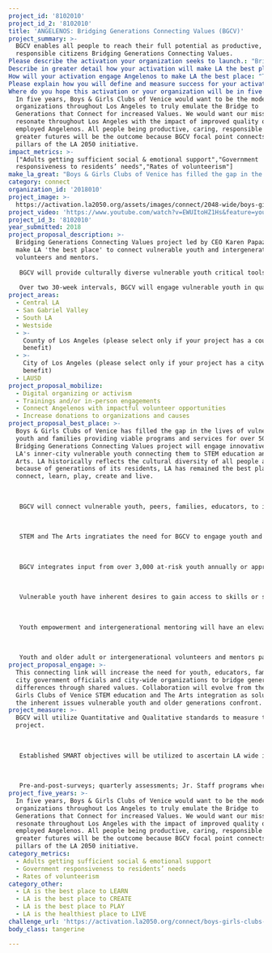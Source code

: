 ```yaml
---
project_id: '8102010'
project_id_2: '8102010'
title: 'ANGELENOS: Bridging Generations Connecting Values (BGCV)'
project_summary: >-
  BGCV enables all people to reach their full potential as productive, caring,
  responsible citizens Bridging Generations Connecting Values.
Please describe the activation your organization seeks to launch.: "Bridging Generations Connecting Values project led by CEO Karen Papazian will make LA 'the best place' to connect vulnerable youth and intergenerational volunteers and mentors.\r\nBGCV will provide culturally diverse vulnerable youth critical tools of engagement utilizing STEM and The Arts to strengthen values for academic and educational enrichment leading to employment in LA.\r\nOver two 30-week intervals, BGCV will engage  vulnerable youth in quality of life assessments measuring impact of BGCV."
Describe in greater detail how your activation will make LA the best place?: "Boys & Girls Clubs of Venice has filled the gap in the lives of vulnerable youth and families providing viable programs and services for over 50 years. Bridging Generations Connecting Values project will engage innovative ideas of LA's inner-city vulnerable youth connecting  them to STEM education and The Arts.  LA historically reflects the cultural diversity of all people and because of generations of its residents, LA has remained the best place to connect, learn, play, create and live. \r\n\r\nBGCV will connect vulnerable youth, peers, families, educators, to intergenerational volunteers and mentors to become more integrated in shared values collaboratively.  \r\n\r\nSTEM and The Arts ingratiates the need for  BGCV to engage youth and intergenerational volunteers and mentors through five core areas of focus: Education & Career Development; Character & Leadership; Health & Life Skills; The Arts & Music; and Sports, Recreation & Fitness.\r\n\r\nBGCV integrates input from over 3,000 at-risk youth annually or approximately 125,000 in 50 years. 73% of Boys & Girls Clubs of Venice of the youth experience food insecurities and experience challenging, fractured home environments. Bridging Generations Connecting Values connecting  STEM and The Arts is  a realistic approach that will actually integrate values of young and old Angelenos. BGCV will  interweave the historical nuances of all communities throughout Los Angeles connecting the grace of differences as the foundation to elevate the bridge of generations by connecting values for sustainable voices to resonate.\r\n\r\nVulnerable youth have inherent desires to gain access to skills or support necessary to break the cycle of poverty. STEM and The Arts are two paths that offer opportunity to increase transformation of youth and their families providing the tools required and opportunity become educated and skilled to perform better in these areas. additionally, matriculation through the educational system will denote measurable outcomes to direct youth toward greater futures in LA. BGCV project will contribute to closing the gap of programs or access of vulnerable youth so they can confidently express that LA is the best place to gain STEM education, live and work. \r\n\r\nYouth empowerment and intergenerational mentoring will have an elevated educational, cultural, and sustained generational significance for LA beyond 2050. Learning, Creating, Playing, Connecting and Living require layers of educators, community and business professionals, LA government and philanthropic  personal and professional investment. \r\n\r\nYouth and older adult or intergenerational volunteers and mentors participating in the BGCV project throughout Los Angeles County, will connect youth to long-term residency as highly skilled STEM careers or limitless artistic expression that may evoke untapped potential because our project will bridge generations together by connecting values of cultural diversity. ANGELENOS are Bridging Generations Connecting Values. \r\n"
How will your activation engage Angelenos to make LA the best place: "This connecting link will  increase the need for youth, educators, families, city government officials and city-wide organizations to bridge generational differences  through shared values. Collaboration will evolve from the Boys & Girls Clubs of Venice STEM  education and The Arts integration as solution to the inherent issues vulnerable youth and older generations confront.  \r\n \r\n"
Please explain how you will define and measure success for your activation.: "BGCV will utilize Quantitative and Qualitative standards to measure the BGCV project.\r\n\r\nEstablished SMART objectives will be utilized to ascertain LA wide impact from BGCV. The program will have Specific, Measurable, Attainable, Realistic and Timebound objectives\r\n\r\nPre-and-post-surveys; quarterly assessments; Jr. Staff programs where youth are provided job readiness tools and on boarded to actual employment opportunities; Music Excellence and The Arts culturally competitions"
Where do you hope this activation or your organization will be in five years?: >-
  In five years, Boys & Girls Clubs of Venice would want to be the model for
  organizations throughout Los Angeles to truly emulate the Bridge to
  Generations that Connect for increased Values. We would want our mission to
  resonate throughout Los Angeles with the impact of improved quality of life as
  employed Angelenos. All people being productive, caring, responsible for
  greater futures will be the outcome because BGCV focal point connects all
  pillars of the LA 2050 initiative.
impact_metrics: >-
  ["Adults getting sufficient social & emotional support","Government
  responsiveness to residents’ needs","Rates of volunteerism"]
make_la_great: "Boys & Girls Clubs of Venice has filled the gap in the lives of vulnerable youth and families providing viable programs and services for over 50 years. Bridging Generations Connecting Values project will engage innovative ideas of LA's inner-city vulnerable youth connecting them to STEM education and The Arts. LA historically reflects the cultural diversity of all people and because of generations of its residents, LA has remained the best place to connect, learn, play, create and live. \r\n \r\n \r\n \r\n BGCV will connect vulnerable youth, peers, families, educators, to intergenerational volunteers and mentors to become more integrated in shared values collaboratively. \r\n \r\n \r\n \r\n STEM and The Arts ingratiates the need for BGCV to engage youth and intergenerational volunteers and mentors through five core areas of focus: Education & Career Development; Character & Leadership; Health & Life Skills; The Arts & Music; and Sports, Recreation & Fitness.\r\n \r\n \r\n \r\n BGCV integrates input from over 3,000 at-risk youth annually or approximately 125,000 in 50 years. 73% of Boys & Girls Clubs of Venice of the youth experience food insecurities and experience challenging, fractured home environments. Bridging Generations Connecting Values connecting STEM and The Arts is a realistic approach that will actually integrate values of young and old Angelenos. BGCV will interweave the historical nuances of all communities throughout Los Angeles connecting the grace of differences as the foundation to elevate the bridge of generations by connecting values for sustainable voices to resonate.\r\n \r\n \r\n \r\n Vulnerable youth have inherent desires to gain access to skills or support necessary to break the cycle of poverty. STEM and The Arts are two paths that offer opportunity to increase transformation of youth and their families providing the tools required and opportunity become educated and skilled to perform better in these areas. additionally, matriculation through the educational system will denote measurable outcomes to direct youth toward greater futures in LA. BGCV project will contribute to closing the gap of programs or access of vulnerable youth so they can confidently express that LA is the best place to gain STEM education, live and work. \r\n \r\n \r\n \r\n Youth empowerment and intergenerational mentoring will have an elevated educational, cultural, and sustained generational significance for LA beyond 2050. Learning, Creating, Playing, Connecting and Living require layers of educators, community and business professionals, LA government and philanthropic personal and professional investment. \r\n \r\n \r\n \r\n Youth and older adult or intergenerational volunteers and mentors participating in the BGCV project throughout Los Angeles County, will connect youth to long-term residency as highly skilled STEM careers or limitless artistic expression that may evoke untapped potential because our project will bridge generations together by connecting values of cultural diversity. ANGELENOS are Bridging Generations Connecting Values."
category: connect
organization_id: '2018010'
project_image: >-
  https://activation.la2050.org/assets/images/connect/2048-wide/boys-girls-clubs-of-venice-bgcv.jpg
project_video: 'https://www.youtube.com/watch?v=EWUItoHZ1Hs&feature=youtu.be'
project_id_3: '8102010'
year_submitted: 2018
project_proposal_description: >-
  Bridging Generations Connecting Values project led by CEO Karen Papazian will
  make LA 'the best place' to connect vulnerable youth and intergenerational
  volunteers and mentors.
   
   BGCV will provide culturally diverse vulnerable youth critical tools of engagement utilizing STEM and The Arts to strengthen values for academic and educational enrichment leading to employment in LA.
   
   Over two 30-week intervals, BGCV will engage vulnerable youth in quality of life assessments measuring impact of BGCV.
project_areas:
  - Central LA
  - San Gabriel Valley
  - South LA
  - Westside
  - >-
    County of Los Angeles (please select only if your project has a countywide
    benefit)
  - >-
    City of Los Angeles (please select only if your project has a citywide
    benefit)
  - LAUSD
project_proposal_mobilize:
  - Digital organizing or activism
  - Trainings and/or in-person engagements
  - Connect Angelenos with impactful volunteer opportunities
  - Increase donations to organizations and causes
project_proposal_best_place: >-
  Boys & Girls Clubs of Venice has filled the gap in the lives of vulnerable
  youth and families providing viable programs and services for over 50 years.
  Bridging Generations Connecting Values project will engage innovative ideas of
  LA's inner-city vulnerable youth connecting them to STEM education and The
  Arts. LA historically reflects the cultural diversity of all people and
  because of generations of its residents, LA has remained the best place to
  connect, learn, play, create and live. 
   
   
   
   BGCV will connect vulnerable youth, peers, families, educators, to intergenerational volunteers and mentors to become more integrated in shared values collaboratively. 
   
   
   
   STEM and The Arts ingratiates the need for BGCV to engage youth and intergenerational volunteers and mentors through five core areas of focus: Education & Career Development; Character & Leadership; Health & Life Skills; The Arts & Music; and Sports, Recreation & Fitness.
   
   
   
   BGCV integrates input from over 3,000 at-risk youth annually or approximately 125,000 in 50 years. 73% of Boys & Girls Clubs of Venice of the youth experience food insecurities and experience challenging, fractured home environments. Bridging Generations Connecting Values connecting STEM and The Arts is a realistic approach that will actually integrate values of young and old Angelenos. BGCV will interweave the historical nuances of all communities throughout Los Angeles connecting the grace of differences as the foundation to elevate the bridge of generations by connecting values for sustainable voices to resonate.
   
   
   
   Vulnerable youth have inherent desires to gain access to skills or support necessary to break the cycle of poverty. STEM and The Arts are two paths that offer opportunity to increase transformation of youth and their families providing the tools required and opportunity become educated and skilled to perform better in these areas. additionally, matriculation through the educational system will denote measurable outcomes to direct youth toward greater futures in LA. BGCV project will contribute to closing the gap of programs or access of vulnerable youth so they can confidently express that LA is the best place to gain STEM education, live and work. 
   
   
   
   Youth empowerment and intergenerational mentoring will have an elevated educational, cultural, and sustained generational significance for LA beyond 2050. Learning, Creating, Playing, Connecting and Living require layers of educators, community and business professionals, LA government and philanthropic personal and professional investment. 
   
   
   
   Youth and older adult or intergenerational volunteers and mentors participating in the BGCV project throughout Los Angeles County, will connect youth to long-term residency as highly skilled STEM careers or limitless artistic expression that may evoke untapped potential because our project will bridge generations together by connecting values of cultural diversity. ANGELENOS are Bridging Generations Connecting Values.
project_proposal_engage: >-
  This connecting link will increase the need for youth, educators, families,
  city government officials and city-wide organizations to bridge generational
  differences through shared values. Collaboration will evolve from the Boys &
  Girls Clubs of Venice STEM education and The Arts integration as solution to
  the inherent issues vulnerable youth and older generations confront.
project_measure: >-
  BGCV will utilize Quantitative and Qualitative standards to measure the BGCV
  project.
   
   
   
   Established SMART objectives will be utilized to ascertain LA wide impact from BGCV. The program will have Specific, Measurable, Attainable, Realistic and Timebound objectives
   
   
   
   Pre-and-post-surveys; quarterly assessments; Jr. Staff programs where youth are provided job readiness tools and on boarded to actual employment opportunities; Music Excellence and The Arts culturally competitions
project_five_years: >-
  In five years, Boys & Girls Clubs of Venice would want to be the model for
  organizations throughout Los Angeles to truly emulate the Bridge to
  Generations that Connect for increased Values. We would want our mission to
  resonate throughout Los Angeles with the impact of improved quality of life as
  employed Angelenos. All people being productive, caring, responsible for
  greater futures will be the outcome because BGCV focal point connects all
  pillars of the LA 2050 initiative.
category_metrics:
  - Adults getting sufficient social & emotional support
  - Government responsiveness to residents’ needs
  - Rates of volunteerism
category_other:
  - LA is the best place to LEARN
  - LA is the best place to CREATE
  - LA is the best place to PLAY
  - LA is the healthiest place to LIVE
challenge_url: 'https://activation.la2050.org/connect/boys-girls-clubs-of-venice-bgcv/'
body_class: tangerine

---
```

